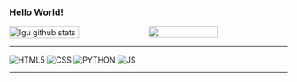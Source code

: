 ### Hello World!
<div style="display:flex; width:100%">
<img style="width:50%;" align="center" src="https://github-readme-stats-igorpaula7.vercel.app/api?username=alexfrs199&show_icons=true&include_all_commits=true&theme=dracula&hide_border=true" alt="Igu github stats" />
<img style="width:50%" align="center" src="https://github-readme-stats-igorpaula7.vercel.app/api/top-langs/?username=alexfrs199&layout=compact&theme=dracula&hide_border=true" />
</div>
<hr>

<div style="display:inline_block">
  <img align="center" alt="HTML5" src="https://img.shields.io/badge/HTML5-E34F26?style=for-the-badge&logo=html5&logoColor=white">
  <img align="center" alt="CSS" src="https://img.shields.io/badge/CSS3-1572B6?style=for-the-badge&logo=css3&logoColor=white">
  <img align="center" alt="PYTHON" src="https://img.shields.io/badge/Python-14354C?style=for-the-badge&logo=python&logoColor=white">
  <img align="center" alt="JS" src="https://img.shields.io/badge/JavaScript-F7DF1E?style=for-the-badge&logo=javascript&logoColor=black">
</div>

<hr>
